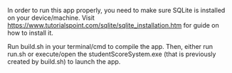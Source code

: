 In order to run this app properly, you need to make sure SQLite is installed on your device/machine.
Visit https://www.tutorialspoint.com/sqlite/sqlite_installation.htm for guide on how to install it.

Run build.sh in your terminal/cmd to compile the app.
Then, either run run.sh or execute/open the studentScoreSystem.exe (that is previously created by build.sh) to launch the app.